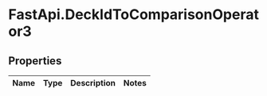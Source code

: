 # FastApi.DeckIdToComparisonOperator3

## Properties
Name | Type | Description | Notes
------------ | ------------- | ------------- | -------------
